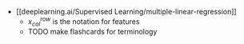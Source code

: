 - [[deeplearning.ai/Supervised Learning/multiple-linear-regression]]
	- $x_{col}^{row}$ is the notation for features
	- TODO make flashcards for terminology